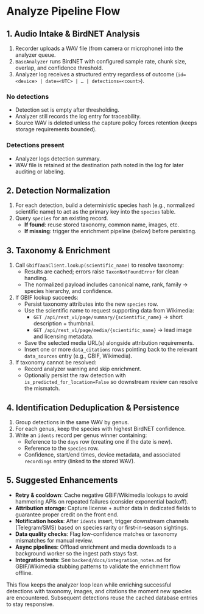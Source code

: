 # Analyze Pipeline Flow

## 1. Audio Intake & BirdNET Analysis
1. Recorder uploads a WAV file (from camera or microphone) into the analyzer queue.
2. `BaseAnalyzer` runs BirdNET with configured sample rate, chunk size, overlap, and confidence threshold.
3. Analyzer log receives a structured entry regardless of outcome (`id=<device> | date=<UTC> | … | detections=<count>`).

### No detections
- Detection set is empty after thresholding.
- Analyzer still records the log entry for traceability.
- Source WAV is deleted unless the capture policy forces retention (keeps storage requirements bounded).

### Detections present
- Analyzer logs detection summary.
- WAV file is retained at the destination path noted in the log for later auditing or labeling.

## 2. Detection Normalization
1. For each detection, build a deterministic species hash (e.g., normalized scientific name) to act as the primary key into the `species` table.
2. Query `species` for an existing record.
   - **If found**: reuse stored taxonomy, common name, images, etc.
   - **If missing**: trigger the enrichment pipeline (below) before persisting.

## 3. Taxonomy & Enrichment
1. Call `GbifTaxaClient.lookup(scientific_name)` to resolve taxonomy:
   - Results are cached; errors raise `TaxonNotFoundError` for clean handling.
   - The normalized payload includes canonical name, rank, family → species hierarchy, and confidence.
2. If GBIF lookup succeeds:
   - Persist taxonomy attributes into the new `species` row.
   - Use the scientific name to request supporting data from Wikimedia:
     - `GET /api/rest_v1/page/summary/{scientific_name}` → short description + thumbnail.
     - `GET /api/rest_v1/page/media/{scientific_name}` → lead image and licensing metadata.
   - Save the selected media URL(s) alongside attribution requirements.
   - Insert one or more `data_citations` rows pointing back to the relevant `data_sources` entry (e.g., GBIF, Wikimedia).
3. If taxonomy cannot be resolved:
   - Record analyzer warning and skip enrichment.
   - Optionally persist the raw detection with `is_predicted_for_location=False` so downstream review can resolve the mismatch.

## 4. Identification Deduplication & Persistence
1. Group detections in the same WAV by genus.
2. For each genus, keep the species with highest BirdNET confidence.
3. Write an `idents` record per genus winner containing:
   - Reference to the `days` row (creating one if the date is new).
   - Reference to the `species` row.
   - Confidence, start/end times, device metadata, and associated `recordings` entry (linked to the stored WAV).

## 5. Suggested Enhancements
- **Retry & cooldown**: Cache negative GBIF/Wikimedia lookups to avoid hammering APIs on repeated failures (consider exponential backoff).
- **Attribution storage**: Capture license + author data in dedicated fields to guarantee proper credit on the front end.
- **Notification hooks**: After `idents` insert, trigger downstream channels (Telegram/SMS) based on species rarity or first-in-season sightings.
- **Data quality checks**: Flag low-confidence matches or taxonomy mismatches for manual review.
- **Async pipelines**: Offload enrichment and media downloads to a background worker so the ingest path stays fast.
- **Integration tests**: See `backend/docs/integration_notes.md` for GBIF/Wikimedia stubbing patterns to validate the enrichment flow offline.

This flow keeps the analyzer loop lean while enriching successful detections with taxonomy, images, and citations the moment new species are encountered. Subsequent detections reuse the cached database entries to stay responsive. 
